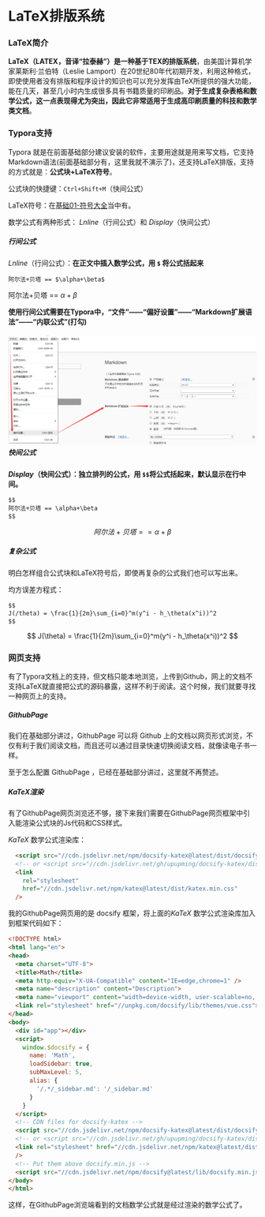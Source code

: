 # LaTeX排版系统

### LaTeX简介

**LaTeX（LATEX，音译“拉泰赫”）是一种基于ΤΕΧ的排版系统**，由美国计算机学家莱斯利·兰伯特（Leslie Lamport）在20世纪80年代初期开发，利用这种格式，即使使用者没有排版和程序设计的知识也可以充分发挥由TeX所提供的强大功能，能在几天，甚至几小时内生成很多具有书籍质量的印刷品。**对于生成复杂表格和数学公式，这一点表现得尤为突出，因此它非常适用于生成高印刷质量的科技和数学类文档**。

### Typora支持

Typora 就是在前面基础部分建议安装的软件，主要用途就是用来写文档，它支持Markdown语法(前面基础部分有，这里我就不演示了)，还支持LaTeX排版，支持的方式就是：**公式块+LaTeX符号**。

公式块的快捷键：`Ctrl+Shift+M`（快间公式）

LaTeX符号：在[基础01-符号大全](/基础01-符号大全.md)当中有。

数学公式有两种形式： *Lnline*（行间公式）和 *Display*（快间公式）

##### 行间公式

*Lnline*（行间公式）：**在正文中插入数学公式，用 `$` 将公式括起来**

```
阿尔法+贝塔 == $\alpha+\beta$
```

阿尔法+贝塔 == $\alpha+\beta$

**使用行间公式需要在Typora中，“文件”——“偏好设置”——“Markdown扩展语法”——“内联公式”(打勾)**

##### ![QQ截图20200318224057](image/QQ截图20200318224057.png)快间公式

***Display*（快间公式）：独立排列的公式，用 `$$`将公式括起来，默认显示在行中间。**

```
$$
阿尔法+贝塔 == \alpha+\beta
$$		
```

$$
阿尔法+贝塔 == \alpha+\beta
$$

##### 复杂公式

明白怎样组合公式块和LaTeX符号后，即使再复杂的公式我们也可以写出来。

均方误差方程式：

```
$$
J(/theta) = \frac{1}{2m}\sum_{i=0}^m(y^i - h_\theta(x^i))^2
$$
```

$$
J(\theta) = \frac{1}{2m}\sum_{i=0}^m(y^i - h_\theta(x^i))^2
$$

### 网页支持

有了Typora文档上的支持，但文档只能本地浏览，上传到Github，网上的文档不支持LaTeX就直接把公式的源码暴露，这样不利于阅读。这个时候，我们就要寻找一种网页上的支持。

##### GithubPage

我们在基础部分讲过，GithubPage 可以将 Github 上的文档以网页形式浏览，不仅有利于我们阅读文档，而且还可以通过目录快速切换阅读文档，就像读电子书一样。

至于怎么配置 GithubPage ，已经在基础部分讲过，这里就不再赘述。

##### KaTeX渲染

有了GithubPage网页浏览还不够，接下来我们需要在GithubPage网页框架中引入能渲染公式块的Js代码和CSS样式。

*KaTeX* 数学公式渲染库：

```html
  <script src="//cdn.jsdelivr.net/npm/docsify-katex@latest/dist/docsify-katex.js"></script>
  <!-- or <script src="//cdn.jsdelivr.net/gh/upupming/docsify-katex/dist/docsify-katex.js"></script> -->
  <link
    rel="stylesheet"
    href="//cdn.jsdelivr.net/npm/katex@latest/dist/katex.min.css"
  />
```

我的GithubPage网页用的是 docsify 框架，将上面的*KaTeX* 数学公式渲染库加入到框架代码如下：

```html
<!DOCTYPE html>
<html lang="en">
<head>
  <meta charset="UTF-8">
  <title>Math</title>
  <meta http-equiv="X-UA-Compatible" content="IE=edge,chrome=1" />
  <meta name="description" content="Description">
  <meta name="viewport" content="width=device-width, user-scalable=no, initial-scale=1.0, maximum-scale=1.0, minimum-scale=1.0">
  <link rel="stylesheet" href="//unpkg.com/docsify/lib/themes/vue.css">
</head>
<body>
  <div id="app"></div>
  <script>
    window.$docsify = {
      name: 'Math',
      loadSidebar: true,
      subMaxLevel: 5,
      alias: {
        '/.*/_sidebar.md': '/_sidebar.md'
      }
    }
  </script>
  <!-- CDN files for docsify-katex -->
  <script src="//cdn.jsdelivr.net/npm/docsify-katex@latest/dist/docsify-katex.js"></script>
  <!-- or <script src="//cdn.jsdelivr.net/gh/upupming/docsify-katex/dist/docsify-katex.js"></script> -->
  <link rel="stylesheet" href="//cdn.jsdelivr.net/npm/katex@latest/dist/katex.min.css"
  />
  <!-- Put them above docsify.min.js -->
  <script src="//cdn.jsdelivr.net/npm/docsify@latest/lib/docsify.min.js"></script>
</body>
</html>
```

这样，在GithubPage浏览端看到的文档数学公式就是经过渲染的数学公式了。
